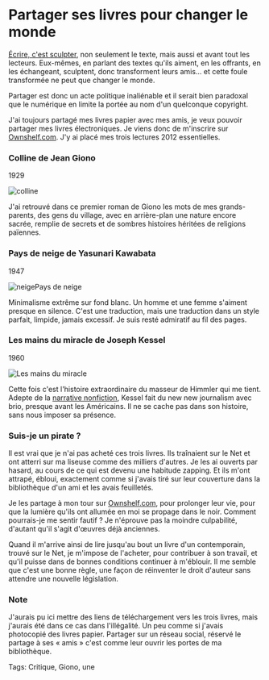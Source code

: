 # Partager ses livres pour changer le monde

[Écrire, c'est sculpter](http://blog.tcrouzet.com/2013/01/11/lecon-dhumilite-pour-auteurs-pretentieux/), non seulement le texte, mais aussi et avant tout les lecteurs. Eux-mêmes, en parlant des textes qu'ils aiment, en les offrants, en les échangeant, sculptent, donc transforment leurs amis… et cette foule transformée ne peut que changer le monde.<span id="more-30454"></span>

Partager est donc un acte politique inaliénable et il serait bien paradoxal que le numérique en limite la portée au nom d'un quelconque copyright.

J'ai toujours partagé mes livres papier avec mes amis, je veux pouvoir partager mes livres électroniques. Je viens donc de m'inscrire sur [Ownshelf.com](http://ownshelf.com). J'y ai placé mes trois lectures 2012 essentielles.

### Colline de Jean Giono

1929

![colline](http://blog.tcrouzet.comhttps://tcrouzet.com/images_tc/2013/01/colline-350x566.jpg)

J'ai retrouvé dans ce premier roman de Giono les mots de mes grands-parents, des gens du village, avec en arrière-plan une nature encore sacrée, remplie de secrets et de sombres histoires héritées de religions païennes.

### Pays de neige de Yasunari Kawabata

1947

![neigePays de neige](http://blog.tcrouzet.comhttps://tcrouzet.com/images_tc/2013/01/neige-350x600.jpg)

Minimalisme extrême sur fond blanc. Un homme et une femme s'aiment presque en silence. C'est une traduction, mais une traduction dans un style parfait, limpide, jamais excessif. Je suis resté admiratif au fil des pages.

### Les mains du miracle de Joseph Kessel

1960

![Les mains du miracle](http://blog.tcrouzet.comhttps://tcrouzet.com/images_tc/2013/01/kessel-350x531.jpg)

Cette fois c'est l'histoire extraordinaire du masseur de Himmler qui me tient. Adepte de la [narrative nonfiction](http://blog.tcrouzet.com/2009/03/01/narrative-nonfiction/), Kessel fait du new new journalism avec brio, presque avant les Américains. Il ne se cache pas dans son histoire, sans nous imposer sa présence.

### Suis-je un pirate ?

Il est vrai que je n'ai pas acheté ces trois livres. Ils traînaient sur le Net et ont atterri sur ma liseuse comme des milliers d'autres. Je les ai ouverts par hasard, au cours de ce qui est devenu une habitude zapping. Et ils m'ont attrapé, ébloui, exactement comme si j'avais tiré sur leur couverture dans la bibliothèque d'un ami et les avais feuilletés.

Je les partage à mon tour sur [Ownshelf.com](http://ownshelf.com), pour prolonger leur vie, pour que la lumière qu'ils ont allumée en moi se propage dans le noir. Comment pourrais-je me sentir fautif ? Je n'éprouve pas la moindre culpabilité, d'autant qu'il s'agit d'œuvres déjà anciennes.

Quand il m'arrive ainsi de lire jusqu'au bout un livre d'un contemporain, trouvé sur le Net, je m'impose de l'acheter, pour contribuer à son travail, et qu'il puisse dans de bonnes conditions continuer à m'éblouir. Il me semble que c'est une bonne règle, une façon de réinventer le droit d'auteur sans attendre une nouvelle législation.

### Note

J'aurais pu ici mettre des liens de téléchargement vers les trois livres, mais j'aurais été dans ce cas dans l'illégalité. Un peu comme si j'avais photocopié des livres papier. Partager sur un réseau social, réservé le partage à ses « amis » c'est comme leur ouvrir les portes de ma bibliothèque.

Tags: Critique, Giono, une